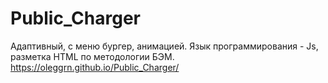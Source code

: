 # Public_Charger
Адаптивный, с меню бургер, анимацией. Язык программирования - Js, разметка HTML по методологии БЭМ.
https://oleggrn.github.io/Public_Charger/
